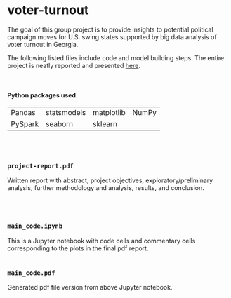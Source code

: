 # voter-turnout
The goal of this group project is to provide insights to potential political campaign moves for U.S. swing states supported by big data analysis of voter turnout in Georgia.


The following listed files include code and model building steps. The entire project is neatly reported and presented [here]().

<br />

#### Python packages used:
<table border = "0">
  <tr>
    <td>Pandas</td> <td>statsmodels</td> <td>matplotlib</td> <td>NumPy</td>
  </tr>
  <tr>
     <td>PySpark</td> <td>seaborn</td> <td>sklearn</td>
  </tr>
</table>
<br />
<br />

### `project-report.pdf`
Written report with abstract, project objectives, exploratory/preliminary analysis, further methodology and analysis, results, and conclusion.

<br />
<br />

### `main_code.ipynb`
This is a Jupyter notebook with code cells and commentary cells corresponding to the plots in the final pdf report.
<br />
<br />
### `main_code.pdf`
Generated pdf file version from above Jupyter notebook.
